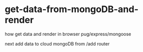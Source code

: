 # get-data-from-mongoDB-and-render
how get data and render in browser pug/express/mongoose

next add data to cloud mongoDB from /add router
